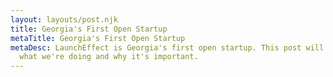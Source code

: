 ```yaml
---
layout: layouts/post.njk
title: Georgia's First Open Startup
metaTitle: Georgia's First Open Startup
metaDesc: LaunchEffect is Georgia's first open startup. This post will tell you
  what we're doing and why it's important.
---
```

